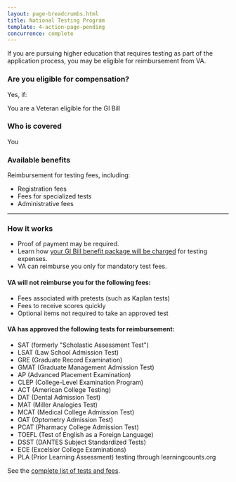 ```yaml
---
layout: page-breadcrumbs.html
title: National Testing Program
template: 4-action-page-pending
concurrence: complete
---
```


<div class="va-introtext">

If you are pursuing higher education that requires testing as part of the application process, you may be eligible for reimbursement from VA.

</div>

<div class="call-out" markdown="1">

### Are you eligible for compensation?
Yes, if:

You are a Veteran eligible for the GI Bill

### Who is covered
You
</div>

### Available benefits

Reimbursement for testing fees, including:

- Registration fees
- Fees for specialized tests
- Administrative fees

-----

### How it works
- Proof of payment may be required.
- Learn how [your GI Bill benefit package will be charged](https://gibill.custhelp.com/app/answers/detail/a_id/29) for testing expenses.
- VA can reimburse you only for mandatory test fees.

#### VA will not reimburse you for the following fees:

- Fees associated with pretests (such as Kaplan tests)
- Fees to receive scores quickly
- Optional items not required to take an approved test

#### VA has approved the following tests for reimbursement:

- SAT (formerly "Scholastic Assessment Test")
- LSAT (Law School Admission Test)
- GRE (Graduate Record Examination)
- GMAT (Graduate Management Admission Test)
- AP (Advanced Placement Examination)
- CLEP (College-Level Examination Program)
- ACT (American College Testing)
- DAT (Dental Admission Test)
- MAT (Miller Analogies Test)
- MCAT (Medical College Admission Test)
- OAT (Optometry Admission Test)
- PCAT (Pharmacy College Admission Test)
- TOEFL (Test of English as a Foreign Language)
- DSST (DANTES Subject Standardized Tests)
- ECE (Excelsior College Examinations)
- PLA (Prior Learning Assessment) testing through learningcounts.org

See the [complete list of tests and fees](http://inquiry.vba.va.gov/weamspub/buildSearchNE.do).
